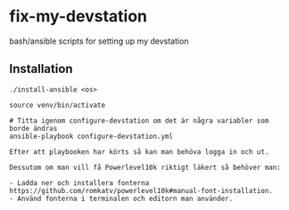 # fix-my-devstation
bash/ansible scripts for setting up my devstation

## Installation

```shell
./install-ansible <os>

source venv/bin/activate

# Titta igenom configure-devstation om det är några variabler som borde ändras
ansible-playbook configure-devstation.yml

Efter att playbooken har körts så kan man behöva logga in och ut.

Dessutom om man vill få Powerlevel10k riktigt läkert så behöver man:

- Ladda ner och installera fonterna https://github.com/romkatv/powerlevel10k#manual-font-installation.
- Använd fonterna i terminalen och editorn man använder.
```

